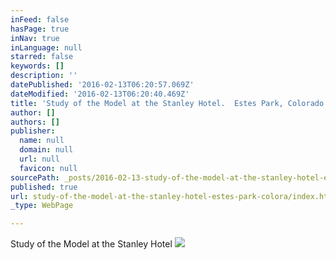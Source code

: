 ```yaml
---
inFeed: false
hasPage: true
inNav: true
inLanguage: null
starred: false
keywords: []
description: ''
datePublished: '2016-02-13T06:20:57.069Z'
dateModified: '2016-02-13T06:20:40.469Z'
title: 'Study of the Model at the Stanley Hotel.  Estes Park, Colorado.'
author: []
authors: []
publisher:
  name: null
  domain: null
  url: null
  favicon: null
sourcePath: _posts/2016-02-13-study-of-the-model-at-the-stanley-hotel-estes-park-colora.md
published: true
url: study-of-the-model-at-the-stanley-hotel-estes-park-colora/index.html
_type: WebPage

---
```

Study of the Model at the Stanley Hotel
![](https://the-grid-user-content.s3-us-west-2.amazonaws.com/28541d7b-43c6-49cf-83f1-502f45de4927.jpg)